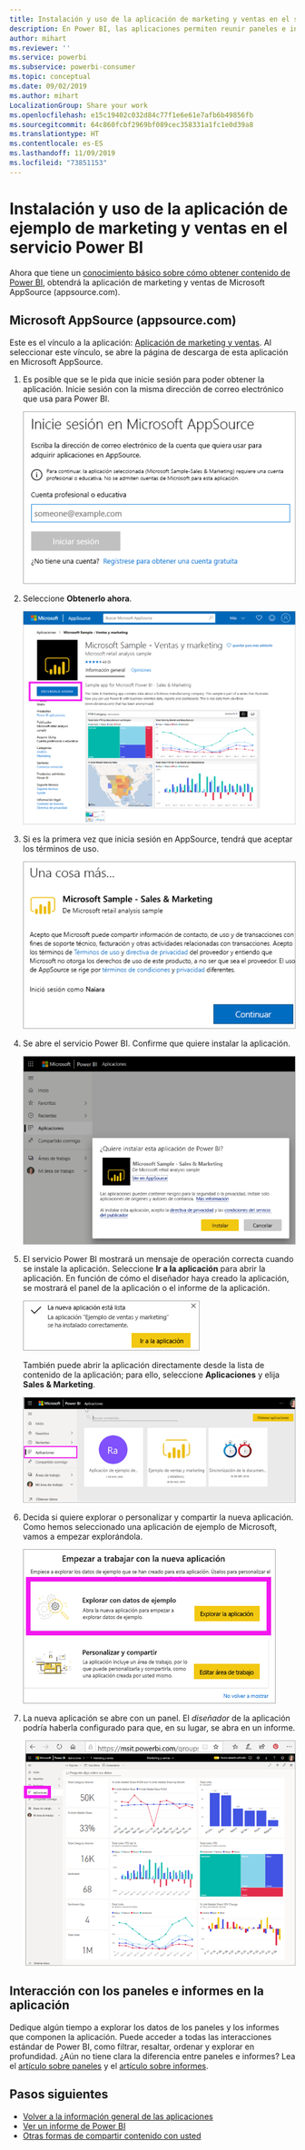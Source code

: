 ```yaml
---
title: Instalación y uso de la aplicación de marketing y ventas en el servicio Power BI
description: En Power BI, las aplicaciones permiten reunir paneles e informes relacionados en un solo lugar. Instale la aplicación de marketing y ventas desde AppSource.
author: mihart
ms.reviewer: ''
ms.service: powerbi
ms.subservice: powerbi-consumer
ms.topic: conceptual
ms.date: 09/02/2019
ms.author: mihart
LocalizationGroup: Share your work
ms.openlocfilehash: e15c19402c032d84c77f1e6e61e7afb6b49856fb
ms.sourcegitcommit: 64c860fcbf2969bf089cec358331a1fc1e0d39a8
ms.translationtype: HT
ms.contentlocale: es-ES
ms.lasthandoff: 11/09/2019
ms.locfileid: "73851153"
---
```

# <a name="install-and-use-the-sample-sales-and-marketing-app-in-the-power-bi-service"></a>Instalación y uso de la aplicación de ejemplo de marketing y ventas en el servicio Power BI
Ahora que tiene un [conocimiento básico sobre cómo obtener contenido de Power BI](end-user-app-view.md), obtendrá la aplicación de marketing y ventas de Microsoft AppSource (appsource.com). 


## <a name="microsoft-appsource-appsourcecom"></a>Microsoft AppSource (appsource.com)
Este es el vínculo a la aplicación: [Aplicación de marketing y ventas](https://appsource.microsoft.com/product/power-bi/microsoft-retail-analysis-sample.salesandmarketingsample?tab=Overview). Al seleccionar este vínculo, se abre la página de descarga de esta aplicación en Microsoft AppSource. 

1. Es posible que se le pida que inicie sesión para poder obtener la aplicación. Inicie sesión con la misma dirección de correo electrónico que usa para Power BI. 

    ![Pantalla de inicio de sesión de AppSource  ](./media/end-user-app-marketing/power-bi-sign-in.png)

2. Seleccione **Obtenerlo ahora**. 

    ![Sitio web de AppSource con Power BI apps seleccionado  ](./media/end-user-app-marketing/power-bi-get-now.png)


3. Si es la primera vez que inicia sesión en AppSource, tendrá que aceptar los términos de uso. 

    ![Pantalla de términos de uso de AppSource  ](./media/end-user-app-marketing/power-bi-term.png)


4. Se abre el servicio Power BI. Confirme que quiere instalar la aplicación.

    ![¿Instalar esta aplicación?  ](./media/end-user-apps/power-bi-app-install.png)

5. El servicio Power BI mostrará un mensaje de operación correcta cuando se instale la aplicación. Seleccione **Ir a la aplicación** para abrir la aplicación. En función de cómo el diseñador haya creado la aplicación, se mostrará el panel de la aplicación o el informe de la aplicación.

    ![Aplicación instalada correctamente ](./media/end-user-apps/power-bi-app-ready.png)

    También puede abrir la aplicación directamente desde la lista de contenido de la aplicación; para ello, seleccione **Aplicaciones** y elija **Sales & Marketing**.

    ![Aplicaciones de Power BI](./media/end-user-apps/power-bi-apps.png)


6. Decida si quiere explorar o personalizar y compartir la nueva aplicación. Como hemos seleccionado una aplicación de ejemplo de Microsoft, vamos a empezar explorándola. 

    ![Explorar con datos de ejemplo](./media/end-user-apps/power-bi-explore.png)

7.  La nueva aplicación se abre con un panel. El *diseñador* de la aplicación podría haberla configurado para que, en su lugar, se abra en un informe.  

    ![Explorar con datos de ejemplo](./media/end-user-apps/power-bi-new-app.png)




## <a name="interact-with-the-dashboards-and-reports-in-the-app"></a>Interacción con los paneles e informes en la aplicación
Dedique algún tiempo a explorar los datos de los paneles y los informes que componen la aplicación. Puede acceder a todas las interacciones estándar de Power BI, como filtrar, resaltar, ordenar y explorar en profundidad.  ¿Aún no tiene clara la diferencia entre paneles e informes?  Lea el [artículo sobre paneles](end-user-dashboards.md) y el [artículo sobre informes](end-user-reports.md).  




## <a name="next-steps"></a>Pasos siguientes
* [Volver a la información general de las aplicaciones](end-user-apps.md)
* [Ver un informe de Power BI](end-user-report-open.md)
* [Otras formas de compartir contenido con usted](end-user-shared-with-me.md)
